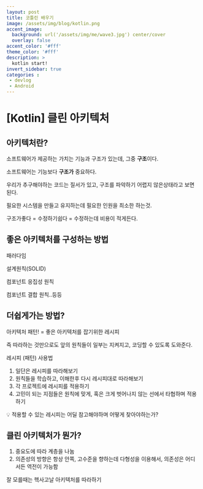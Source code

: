 ```yaml
---
layout: post
title: 코틀린 배우기
image: /assets/img/blog/kotlin.png
accent_image: 
  background: url('/assets/img/me/wave3.jpg') center/cover
  overlay: false
accent_color: '#fff'
theme_color: '#fff'
description: >
  kotlin start!
invert_sidebar: true
categories :
 - devlog	
 - Android
---
```


# [Kotlin] 클린 아키텍처

## 아키텍처란?

소프트웨어가 제공하는 가치는 기능과 구조가 있는데, 그중  **구조**이다.

소프트웨어는 기능보다 **구조가** 중요하다.

우리가 추구해야하는 코드는 질서가 있고, 구조를 파악하기 어렵지 않은상태라고 보면 된다. 

필요한 시스템을 만들고 유지하는데 필요한 인원을 최소한 하는것.



구조가좋다 = 수정하기쉽다 = 수정하는데 비용이 적게든다.



## 좋은 아키텍처를 구성하는 방법

패러다임

설계원칙(SOLID)

컴포넌트 응집성 원칙

컴포넌트 결합 원칙..등등 



## 더쉽게가는 방법?

아키텍처 패턴! = 좋은 아키텍처를 잡기위한 레시피

즉 따라하는 것만으로도 앞의 원칙들이 일부는 지켜지고, 코딩할 수 있도록 도와준다.



레시피 (패턴) 사용법

1. 일단은 레시피를 따라해보기
2. 원칙들을 학습하고, 이해한후 다시 레시피대로 따라해보기
3. 각 프로젝트에 레시피를 적용하기
4. 고민이 되는 지점들은 원칙에 맞게, 혹은 크게 벗어나지 않는 선에서 타협하며 적용하기



💡 적용할 수 있는 레시피는 어딜 참고해야하며 어떻게 찾아야하는가?



## 클린 아키텍처가 뭔가?

1. 중요도에 따라 계층을 나눔
2. 의존성의 방향은 항상 안쪽, 고수준을 향하는데 다형성을 이용해서, 의존성은 어디서든 역전이 가능함



잘 모를때는 헥사고날 아키텍처를 따라하기